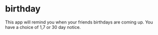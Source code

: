 birthday
========

This app will remind you when your friends birthdays are coming up.  You have a choice of 1,7 or 30 day notice.
